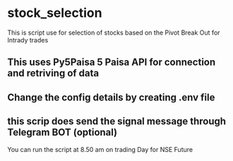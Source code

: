 # stock_selection

This is script use for selection of stocks based on the Pivot Break Out for Intrady trades

## This uses Py5Paisa 5 Paisa API for connection and retriving of data

## Change the config details by creating .env file

## this scrip does send the signal message through Telegram BOT (optional)

You can run the script at 8.50 am on trading Day for NSE Future 
